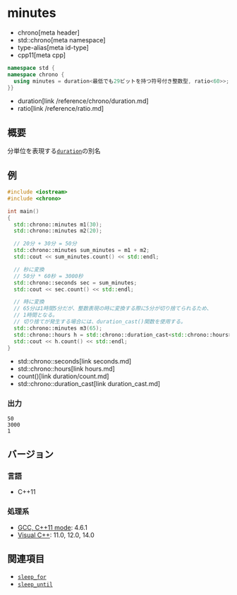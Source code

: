 # minutes
* chrono[meta header]
* std::chrono[meta namespace]
* type-alias[meta id-type]
* cpp11[meta cpp]

```cpp
namespace std {
namespace chrono {
  using minutes = duration<最低でも29ビットを持つ符号付き整数型, ratio<60>>;
}}
```
* duration[link /reference/chrono/duration.md]
* ratio[link /reference/ratio.md]

## 概要
分単位を表現する[`duration`](duration.md)の別名

## 例
```cpp example
#include <iostream>
#include <chrono>

int main()
{
  std::chrono::minutes m1(30);
  std::chrono::minutes m2(20);

  // 20分 + 30分 = 50分
  std::chrono::minutes sum_minutes = m1 + m2;
  std::cout << sum_minutes.count() << std::endl;

  // 秒に変換
  // 50分 * 60秒 = 3000秒
  std::chrono::seconds sec = sum_minutes;
  std::cout << sec.count() << std::endl;

  // 時に変換
  // 65分は1時間5分だが、整数表現の時に変換する際に5分が切り捨てられるため、
  // 1時間となる。
  // 切り捨てが発生する場合には、duration_cast()関数を使用する。
  std::chrono::minutes m3(65);
  std::chrono::hours h = std::chrono::duration_cast<std::chrono::hours>(m3);
  std::cout << h.count() << std::endl;
}
```
* std::chrono::seconds[link seconds.md]
* std::chrono::hours[link hours.md]
* count()[link duration/count.md]
* std::chrono::duration_cast[link duration_cast.md]

### 出力
```
50
3000
1
```

## バージョン
### 言語
- C++11

### 処理系
- [GCC, C++11 mode](/implementation.md#gcc): 4.6.1
- [Visual C++](/implementation.md#visual_cpp): 11.0, 12.0, 14.0


## 関連項目
- [`sleep_for`](/reference/thread/this_thread/sleep_for.md)
- [`sleep_until`](/reference/thread/this_thread/sleep_until.md)

